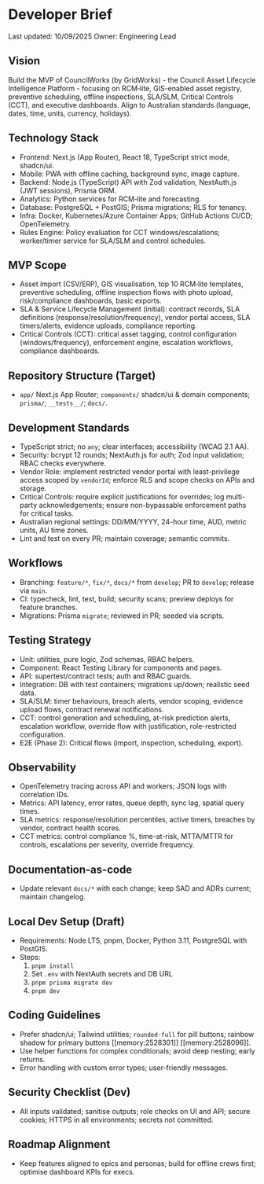 # Developer Brief

Last updated: 10/09/2025
Owner: Engineering Lead

## Vision
Build the MVP of CouncilWorks (by GridWorks) - the Council Asset Lifecycle Intelligence Platform - focusing on RCM‑lite, GIS-enabled asset registry, preventive scheduling, offline inspections, SLA/SLM, Critical Controls (CCT), and executive dashboards. Align to Australian standards (language, dates, time, units, currency, holidays).

## Technology Stack
- Frontend: Next.js (App Router), React 18, TypeScript strict mode, shadcn/ui.
- Mobile: PWA with offline caching, background sync, image capture.
- Backend: Node.js (TypeScript) API with Zod validation, NextAuth.js (JWT sessions), Prisma ORM.
- Analytics: Python services for RCM‑lite and forecasting.
- Database: PostgreSQL + PostGIS; Prisma migrations; RLS for tenancy.
- Infra: Docker, Kubernetes/Azure Container Apps; GitHub Actions CI/CD; OpenTelemetry.
 - Rules Engine: Policy evaluation for CCT windows/escalations; worker/timer service for SLA/SLM and control schedules.

## MVP Scope
- Asset import (CSV/ERP), GIS visualisation, top 10 RCM‑lite templates, preventive scheduling, offline inspection flows with photo upload, risk/compliance dashboards, basic exports.
- SLA & Service Lifecycle Management (initial): contract records, SLA definitions (response/resolution/frequency), vendor portal access, SLA timers/alerts, evidence uploads, compliance reporting.
- Critical Controls (CCT): critical asset tagging, control configuration (windows/frequency), enforcement engine, escalation workflows, compliance dashboards.

## Repository Structure (Target)
- `app/` Next.js App Router; `components/` shadcn/ui & domain components; `prisma/`; `__tests__/`; `docs/`.

## Development Standards
- TypeScript strict; no `any`; clear interfaces; accessibility (WCAG 2.1 AA).
- Security: bcrypt 12 rounds; NextAuth.js for auth; Zod input validation; RBAC checks everywhere.
- Vendor Role: implement restricted vendor portal with least-privilege access scoped by `vendorId`; enforce RLS and scope checks on APIs and storage.
 - Critical Controls: require explicit justifications for overrides; log multi-party acknowledgements; ensure non-bypassable enforcement paths for critical tasks.
- Australian regional settings: DD/MM/YYYY, 24-hour time, AUD, metric units, AU time zones.
- Lint and test on every PR; maintain coverage; semantic commits.

## Workflows
- Branching: `feature/*`, `fix/*`, `docs/*` from `develop`; PR to `develop`; release via `main`.
- CI: typecheck, lint, test, build; security scans; preview deploys for feature branches.
- Migrations: Prisma `migrate`; reviewed in PR; seeded via scripts.

## Testing Strategy
- Unit: utilities, pure logic, Zod schemas, RBAC helpers.
- Component: React Testing Library for components and pages.
- API: supertest/contract tests; auth and RBAC guards.
- Integration: DB with test containers; migrations up/down; realistic seed data.
- SLA/SLM: timer behaviours, breach alerts, vendor scoping, evidence upload flows, contract renewal notifications.
 - CCT: control generation and scheduling, at-risk prediction alerts, escalation workflow, override flow with justification, role-restricted configuration.
- E2E (Phase 2): Critical flows (import, inspection, scheduling, export).

## Observability
- OpenTelemetry tracing across API and workers; JSON logs with correlation IDs.
- Metrics: API latency, error rates, queue depth, sync lag, spatial query times.
- SLA metrics: response/resolution percentiles, active timers, breaches by vendor, contract health scores.
 - CCT metrics: control compliance %, time-at-risk, MTTA/MTTR for controls, escalations per severity, override frequency.

## Documentation-as-code
- Update relevant `docs/*` with each change; keep SAD and ADRs current; maintain changelog.

## Local Dev Setup (Draft)
- Requirements: Node LTS, pnpm, Docker, Python 3.11, PostgreSQL with PostGIS.
- Steps:
  1. `pnpm install`
  2. Set `.env` with NextAuth secrets and DB URL
  3. `pnpm prisma migrate dev`
  4. `pnpm dev`

## Coding Guidelines
- Prefer shadcn/ui; Tailwind utilities; `rounded-full` for pill buttons; rainbow shadow for primary buttons [[memory:2528301]] [[memory:2528096]].
- Use helper functions for complex conditionals; avoid deep nesting; early returns.
- Error handling with custom error types; user-friendly messages.

## Security Checklist (Dev)
- All inputs validated; sanitise outputs; role checks on UI and API; secure cookies; HTTPS in all environments; secrets not committed.

## Roadmap Alignment
- Keep features aligned to epics and personas; build for offline crews first; optimise dashboard KPIs for execs.
